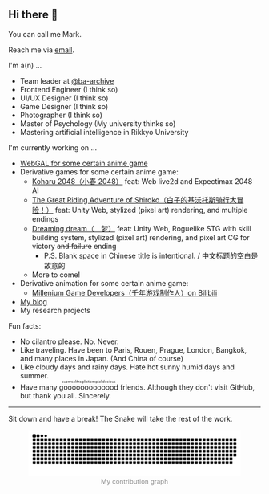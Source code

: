 ## Hi there 👋

You can call me Mark.

Reach me via [email](mailto:chenzhaolu_deer@outlook.com).

I'm a(n) …

- Team leader at [@ba-archive](https://github.com/ba-archive)
- Frontend Engineer (I think so)
- UI/UX Designer (I think so)
- Game Designer (I think so)
- Photographer (I think so)
- Master of Psychology (My university thinks so)
- Mastering artificial intelligence in Rikkyo University

I'm currently working on …

- [WebGAL for some certain anime game](https://blue-archive.io)
- Derivative games for some certain anime game:
  - [Koharu 2048（小春 2048）](https://koharu.blue-archive.io/) feat: Web live2d and Expectimax 2048 AI
  - [The Great Riding Adventure of Shiroko（白子的基沃托斯骑行大冒险！）](https://shiroko.blue-archive.io/) feat: Unity Web, stylized (pixel art) rendering, and multiple endings
  - <span><a href="https://games.blue-archive.io/koharu-dream/" target="_blank">Dreaming dream（　梦）</a> feat: Unity Web, Roguelike STG with skill building system, stylized (pixel art) rendering, and pixel art CG for victory ~~and failure~~ ending</span>
    - P.S. Blank space in Chinese title is intentional. / 中文标题的空白是故意的
  - More to come!
- Derivative animation for some certain anime game:
  - [Millenium Game Developers（千年游戏制作人）on Bilibili](https://www.bilibili.com/video/BV19K421C722/)
- [My blog](https://mark9804.vercel.app/)
- My research projects

Fun facts:

- No cilantro please. No. Never.
- Like traveling. Have been to Paris, Rouen, Prague, London, Bangkok, and many places in Japan. (And China of course)
- Like cloudy days and rainy days. Hate hot sunny humid days and summer.
- Have many <ruby>gooooooooooood<rt>supercalifragilisticexpialidocious</rt></ruby> friends. Although they don't visit GitHub, but thank you all. Sincerely.

---

Sit down and have a break! The Snake will take the rest of the work.

<figure align="center" style="text-align: center; color: #8c8c8c; font-size: 0.8rem;">
<img src="https://raw.githubusercontent.com/mark9804/mark9804/refs/heads/master/dist/github-contribution-grid-snake.svg" alt="My contribution graph">
<figcaption>My contribution graph</figcaption>
</figure>
